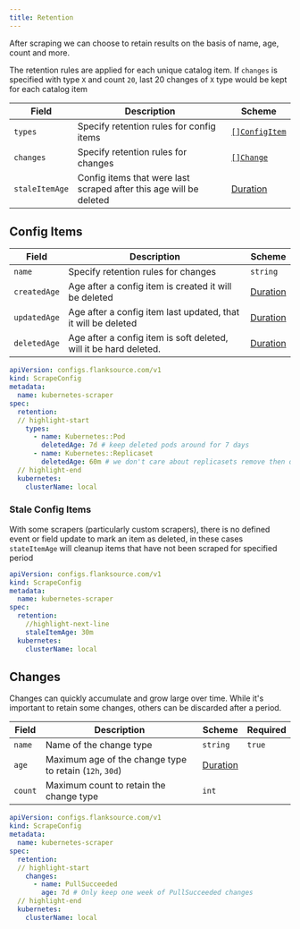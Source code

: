 ```yaml
---
title: Retention
---
```


After scraping we can choose to retain results on the basis of name, age, count and more.

The retention rules are applied for each unique catalog item. If `changes` is specified with type `X` and count `20`, last 20 changes of `X` type would be kept for each catalog item

| Field          | Description                                                  | Scheme                                |
| -------------- | ------------------------------------------------------------ | ------------------------------------- |
| `types`        | Specify retention rules for config items                     | [`[]ConfigItem`](#config-items)    |
| `changes`      | Specify retention rules for changes                          | [`[]Change`](#changes)    |
| `staleItemAge` | Config items that were last scraped after this age will be deleted | [Duration](/reference/types#duration) |

## Config Items


| Field        | Description                                                  | Scheme                                |
| ------------ | ------------------------------------------------------------ | ------------------------------------- |
| `name`       | Specify retention rules for changes                          | `string`                              |
| `createdAge` | Age after a config item is created it will be deleted        | [Duration](/reference/types#duration) |
| `updatedAge` | Age after a config item last updated, that it will be deleted | [Duration](/reference/types#duration) |
| `deletedAge` | Age after a config item is soft deleted, will it be hard deleted. | [Duration](/reference/types#duration) |

```yaml title="kubernetes-scraper.yaml"
apiVersion: configs.flanksource.com/v1
kind: ScrapeConfig
metadata:
  name: kubernetes-scraper
spec:
  retention:
  // highlight-start
    types:
      - name: Kubernetes::Pod
        deletedAge: 7d # keep deleted pods around for 7 days
      - name: Kubernetes::Replicaset
        deletedAge: 60m # we don't care about replicasets remove then quickly
  // highlight-end
  kubernetes:
    clusterName: local
```
### Stale Config Items

With some scrapers (particularly custom scrapers), there is no defined event or field update to mark an item as deleted, in these cases `stateItemAge` will cleanup items that have not been scraped for specified period

```yaml title="kubernetes-scraper.yaml"
apiVersion: configs.flanksource.com/v1
kind: ScrapeConfig
metadata:
  name: kubernetes-scraper
spec:
  retention:
  	//highlight-next-line
    staleItemAge: 30m
  kubernetes:
    clusterName: local
```


## Changes

Changes can quickly accumulate and grow large over time. While it's important to retain some changes, others can be discarded after a period.


| Field   | Description                                             | Scheme                                | Required |
| ------- | ------------------------------------------------------- | ------------------------------------- | -------- |
| `name`  | Name of the change type                                 | `string`                              | `true`   |
| `age`   | Maximum age of the change type to retain (`12h`, `30d`) | [Duration](/reference/types#duration) |          |
| `count` | Maximum count to retain the change type                 | `int`                                 |          |

```yaml title="kubernetes-scraper.yaml"
apiVersion: configs.flanksource.com/v1
kind: ScrapeConfig
metadata:
  name: kubernetes-scraper
spec:
  retention:
  // highlight-start
    changes:
      - name: PullSucceeded
        age: 7d # Only keep one week of PullSucceeded changes
  // highlight-end
  kubernetes:
    clusterName: local
```

